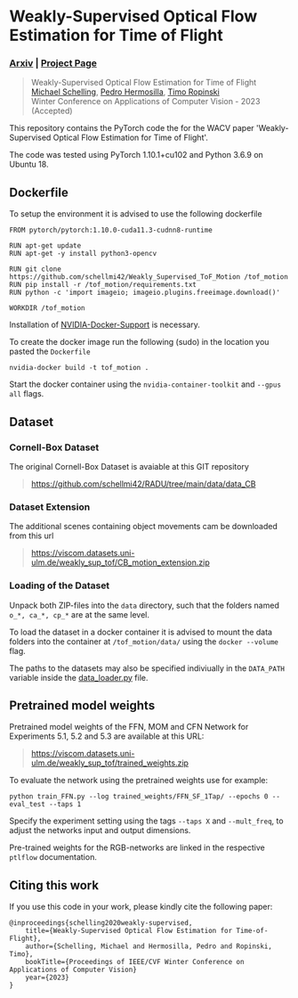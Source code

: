 # Weakly-Supervised Optical Flow Estimation for Time of Flight

### [Arxiv](https://arxiv.org/abs/2210.05298) | [Project Page](https://viscom.uni-ulm.de/publications/weakly-supervised-optical-flow-estimation-for-time-of-flight/)
> Weakly-Supervised Optical Flow Estimation for Time of Flight <br />
> [Michael Schelling](https://viscom.uni-ulm.de/members/michael-schelling/), [Pedro Hermosilla](https://viscom.uni-ulm.de/members/pedro-hermosilla/), [Timo Ropinski](https://viscom.uni-ulm.de/members/timo-ropinski/) <br />
> Winter Conference on Applications of Computer Vision - 2023 (Accepted)



This repository contains the PyTorch code the for the WACV paper 'Weakly-Supervised Optical Flow Estimation for Time of Flight'.

The code was tested using PyTorch 1.10.1+cu102 and Python 3.6.9 on Ubuntu 18.

## Dockerfile

To setup the environment it is advised to use the following dockerfile
```
FROM pytorch/pytorch:1.10.0-cuda11.3-cudnn8-runtime
	
RUN apt-get update
RUN apt-get -y install python3-opencv

RUN git clone https://github.com/schellmi42/Weakly_Supervised_ToF_Motion /tof_motion
RUN pip install -r /tof_motion/requirements.txt
RUN python -c 'import imageio; imageio.plugins.freeimage.download()'

WORKDIR /tof_motion
```

Installation of [NVIDIA-Docker-Support](https://github.com/NVIDIA/nvidia-docker) is necessary.

To create the docker image run the following (sudo) in the location you pasted the `Dockerfile`
```
nvidia-docker build -t tof_motion .
```
Start the docker container using the  `nvidia-container-toolkit` and `--gpus all` flags.


## Dataset

### Cornell-Box Dataset

The original Cornell-Box Dataset is avaiable at this GIT repository

>https://github.com/schellmi42/RADU/tree/main/data/data_CB

### Dataset Extension

The additional scenes containing object movements cam be downloaded from this url

>https://viscom.datasets.uni-ulm.de/weakly_sup_tof/CB_motion_extension.zip

### Loading of the Dataset

Unpack both ZIP-files into the `data` directory, such that the folders named `o_*, ca_*, cp_*` are at the same level.

To load the dataset in a docker container it is advised to mount the data folders into the container at `/tof_motion/data/` using the `docker --volume` flag.

The paths to the datasets may also be specified indiviually in the `DATA_PATH` variable inside the [data_loader.py](code/data_ops/data_loader.py) file.

## Pretrained model weights

Pretrained model weights of the FFN, MOM and CFN Network for Experiments 5.1, 5.2 and 5.3 are available at this URL:

> https://viscom.datasets.uni-ulm.de/weakly_sup_tof/trained_weights.zip

To evaluate the network using the pretrained weights use for example:


```
python train_FFN.py --log trained_weights/FFN_SF_1Tap/ --epochs 0 --eval_test --taps 1
```

Specify the experiment setting using the tags `--taps X` and  `--mult_freq`, to adjust the networks input and output dimensions.

Pre-trained weights for the RGB-networks are linked in the respective `ptlflow` documentation.

## Citing this work

If you use this code in your work, please kindly cite the following paper:

```
@inproceedings{schelling2020weakly-supervised,
	title={Weakly-Supervised Optical Flow Estimation for Time-of-Flight},
	author={Schelling, Michael and Hermosilla, Pedro and Ropinski, Timo},
	bookTitle={Proceedings of IEEE/CVF Winter Conference on Applications of Computer Vision}
	year={2023}
}
```